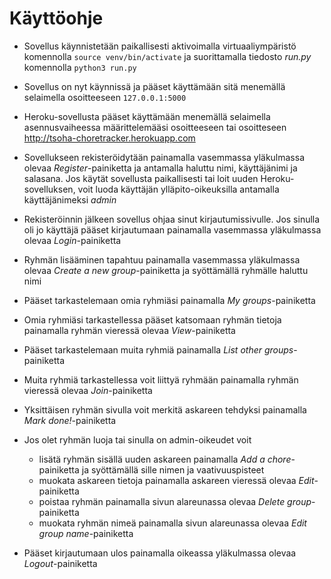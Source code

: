 # Käyttöohje

- Sovellus käynnistetään paikallisesti aktivoimalla virtuaaliympäristö komennolla `source venv/bin/activate`
ja suorittamalla tiedosto _run.py_ komennolla `python3 run.py`

- Sovellus on nyt käynnissä ja pääset käyttämään sitä menemällä selaimella osoitteeseen `127.0.0.1:5000`

- Heroku-sovellusta pääset käyttämään menemällä selaimella asennusvaiheessa määrittelemääsi osoitteeseen tai osoitteseen http://tsoha-choretracker.herokuapp.com

- Sovellukseen rekisteröidytään painamalla vasemmassa yläkulmassa olevaa _Register_-painiketta ja antamalla haluttu nimi, käyttäjänimi ja salasana. Jos käytät sovellusta paikallisesti tai loit uuden Heroku-sovelluksen, voit luoda käyttäjän ylläpito-oikeuksilla antamalla käyttäjänimeksi _admin_

- Rekisteröinnin jälkeen sovellus ohjaa sinut kirjautumissivulle. Jos sinulla oli jo käyttäjä pääset kirjautumaan painamalla vasemmassa yläkulmassa olevaa _Login_-painiketta

- Ryhmän lisääminen tapahtuu painamalla vasemmassa yläkulmassa olevaa _Create a new group_-painiketta ja syöttämällä ryhmälle haluttu nimi

- Pääset tarkastelemaan omia ryhmiäsi painamalla _My groups_-painiketta

- Omia ryhmiäsi tarkastellessa pääset katsomaan ryhmän tietoja painamalla ryhmän vieressä olevaa _View_-painiketta

- Pääset tarkastelemaan muita ryhmiä painamalla _List other groups_-painiketta

- Muita ryhmiä tarkastellessa voit liittyä ryhmään painamalla ryhmän vieressä olevaa _Join_-painiketta

- Yksittäisen ryhmän sivulla voit merkitä askareen tehdyksi painamalla _Mark done!_-painiketta

- Jos olet ryhmän luoja tai sinulla on admin-oikeudet voit
  - lisätä ryhmän sisällä uuden askareen painamalla _Add a chore_-painiketta ja syöttämällä sille nimen ja vaativuuspisteet
  - muokata askareen tietoja painamalla askareen vieressä olevaa _Edit_-painiketta
  - poistaa ryhmän painamalla sivun alareunassa olevaa _Delete group_-painiketta
  - muokata ryhmän nimeä painamalla sivun alareunassa olevaa _Edit group name_-painiketta

- Pääset kirjautumaan ulos painamalla oikeassa yläkulmassa olevaa _Logout_-painiketta
